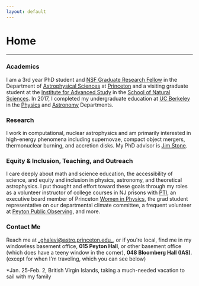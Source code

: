 ```yaml
---
layout: default
---
```

# Home
---

### Academics
I am a 3rd year PhD student and [NSF Graduate Research Fellow](https://www.nsfgrfp.org/) in the Department of [Astrophysical Sciences](https://web.astro.princeton.edu) at [Princeton](http://princeton.edu) and a visiting graduate student at the [Institute for Advanced Study](https://www.ias.edu/) in the [School of Natural Sciences](http://sns.ias.edu/). In 2017, I completed my undergraduate education at [UC Berkeley](http://berkeley.edu) in the [Physics](http://physics.berkeley.edu) and [Astronomy](https://astro.berkeley.edu) Departments.

### Research
I work in computational, nuclear astrophysics and am primarily interested in high-energy phenomena including supernovae, compact object mergers, thermonuclear burning, and accretion disks. My PhD advisor is [Jim Stone](https://www.sns.ias.edu/jmstone). 

### Equity & Inclusion, Teaching, and Outreach
I care deeply about math and science education, the accessibility of science, and equity and inclusion in physics, astronomy, and theoretical astrophysics. I put thought and effort toward these goals through my roles as a volunteer instructor of college courses in NJ prisons with [PTI](https://prisonteaching.org/), an executive board member of Princeton [Women in Physics](https://wip.princeton.edu/), the grad student representative on our departmental climate committee, a frequent volunteer at [Peyton Public Observing](https://www.astro.princeton.edu/observatory/publicobserving.php), and more.

### Contact Me
Reach me at [_ghalevi@astro.princeton.edu_](mailto:ghalevi@astro.princeton.edu), or if you're local, find me in my windowless basement office, **015 Peyton Hall**, or other basement office (which does have a teeny window in the corner), **048 Bloomberg Hall (IAS)**. (except for when I'm traveling, which you can see below)

*Jan. 25-Feb. 2, British Virgin Islands, taking a much-needed vacation to sail with my family

